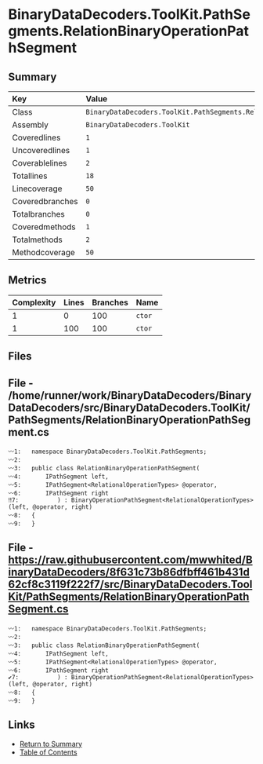 ﻿# BinaryDataDecoders.ToolKit.PathSegments.RelationBinaryOperationPathSegment

## Summary

| Key             | Value                                                                        |
| :-------------- | :--------------------------------------------------------------------------- |
| Class           | `BinaryDataDecoders.ToolKit.PathSegments.RelationBinaryOperationPathSegment` |
| Assembly        | `BinaryDataDecoders.ToolKit`                                                 |
| Coveredlines    | `1`                                                                          |
| Uncoveredlines  | `1`                                                                          |
| Coverablelines  | `2`                                                                          |
| Totallines      | `18`                                                                         |
| Linecoverage    | `50`                                                                         |
| Coveredbranches | `0`                                                                          |
| Totalbranches   | `0`                                                                          |
| Coveredmethods  | `1`                                                                          |
| Totalmethods    | `2`                                                                          |
| Methodcoverage  | `50`                                                                         |

## Metrics

| Complexity | Lines | Branches | Name    |
| :--------- | :---- | :------- | :------ |
| 1          | 0     | 100      | `ctor`  |
| 1          | 100   | 100      | `ctor`  |

## Files

## File - /home/runner/work/BinaryDataDecoders/BinaryDataDecoders/src/BinaryDataDecoders.ToolKit/PathSegments/RelationBinaryOperationPathSegment.cs

```CSharp
〰1:   namespace BinaryDataDecoders.ToolKit.PathSegments;
〰2:   
〰3:   public class RelationBinaryOperationPathSegment(
〰4:       IPathSegment left,
〰5:       IPathSegment<RelationalOperationTypes> @operator,
〰6:       IPathSegment right
‼7:           ) : BinaryOperationPathSegment<RelationalOperationTypes>(left, @operator, right)
〰8:   {
〰9:   }
```

## File - https://raw.githubusercontent.com/mwwhited/BinaryDataDecoders/8f631c73b86dfbff461b431d62cf8c3119f222f7/src/BinaryDataDecoders.ToolKit/PathSegments/RelationBinaryOperationPathSegment.cs

```CSharp
〰1:   namespace BinaryDataDecoders.ToolKit.PathSegments;
〰2:   
〰3:   public class RelationBinaryOperationPathSegment(
〰4:       IPathSegment left,
〰5:       IPathSegment<RelationalOperationTypes> @operator,
〰6:       IPathSegment right
✔7:           ) : BinaryOperationPathSegment<RelationalOperationTypes>(left, @operator, right)
〰8:   {
〰9:   }
```

## Links

* [Return to Summary](Summary.md)
* [Table of Contents](../TOC.md)

